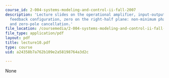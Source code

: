 ```yaml
---
course_id: 2-004-systems-modeling-and-control-ii-fall-2007
description: 'Lecture slides on the operational amplifier, input-output relationships,
  feedback configuration, zero on the right-half plane: non-minimum phase response,
  and zero-pole cancellation.'
file_location: /coursemedia/2-004-systems-modeling-and-control-ii-fall-2007/a24358b7a762b109e2a58198764a3d2c_lecture10.pdf
file_type: application/pdf
layout: pdf
title: lecture10.pdf
type: course
uid: a24358b7a762b109e2a58198764a3d2c

---
```

None